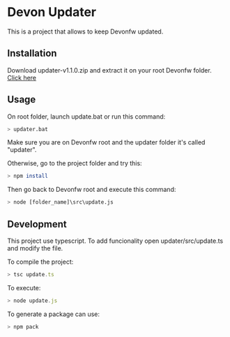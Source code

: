 # Devon Updater

This is a project that allows to keep Devonfw updated. 


## Installation

Download updater-v1.1.0.zip and extract it on your root Devonfw folder.
[Click here](https://github.com/devonfw-forge/devonfw-updater/raw/master/updater-v1.1.0.zip)

## Usage

On root folder, launch update.bat or run this command:

```bash
> updater.bat
```

Make sure you are on Devonfw root and the updater folder it's called "updater". 

Otherwise, go to the project folder and try this:

```bash
> npm install
```
Then go back to Devonfw root and execute this command:

```bash
> node [folder_name]\src\update.js
```
## Development

This project use typescript. To add funcionality open updater/src/update.ts and modify the file. 

To compile the project: 

```typescript
> tsc update.ts
```
To execute:

```typescript
> node update.js
```

To generate a package can use:

```typescript
> npm pack
```
